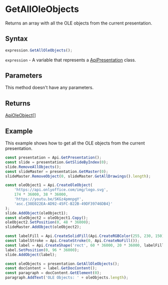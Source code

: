 # GetAllOleObjects

Returns an array with all the OLE objects from the current presentation.

## Syntax

```javascript
expression.GetAllOleObjects();
```

`expression` - A variable that represents a [ApiPresentation](../ApiPresentation.md) class.

## Parameters

This method doesn't have any parameters.

## Returns

[ApiOleObject](../../ApiOleObject/ApiOleObject.md)[]

## Example

This example shows how to get all the OLE objects from the current presentation.

```javascript editor-pptx
const presentation = Api.GetPresentation();
const slide = presentation.GetSlideByIndex(0);
slide.RemoveAllObjects();
const slideMaster = presentation.GetMaster(0);
slideMaster.RemoveObject(0, slideMaster.GetAllDrawings().length);

const oleObject1 = Api.CreateOleObject(
	'https://api.onlyoffice.com/img/logo.svg',
	174 * 36000, 38 * 36000,
	'https://youtu.be/SKGz4pmnpgY',
	'asc.{38E022EA-AD92-45FC-B22B-49DF39746DB4}'
);
slide.AddObject(oleObject1);
const oleObject2 = oleObject1.Copy();
oleObject2.SetPosition(0, 48 * 36000);
slideMaster.AddObject(oleObject2);

const labelFill = Api.CreateSolidFill(Api.CreateRGBColor(255, 230, 150));
const labelStroke = Api.CreateStroke(0, Api.CreateNoFill());
const label = Api.CreateShape('rect', 60 * 36000, 20 * 36000, labelFill, labelStroke);
label.SetPosition(0, 96 * 36000);
slide.AddObject(label);

const oleObjects = presentation.GetAllOleObjects();
const docContent = label.GetDocContent();
const paragraph = docContent.GetElement(0);
paragraph.AddText('OLE Objects: ' + oleObjects.length);

```

